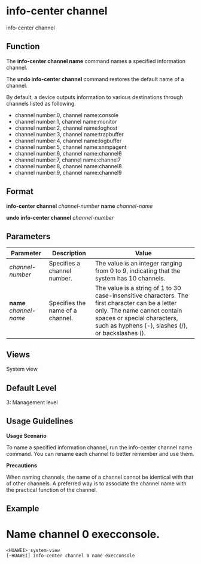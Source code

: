 info-center channel
===================

info-center channel

Function
--------



The **info-center channel name** command names a specified information channel.

The **undo info-center channel** command restores the default name of a channel.



By default, a device outputs information to various destinations through channels listed as following.

* channel number:0, channel name:console
* channel number:1, channel name:monitor
* channel number:2, channel name:loghost
* channel number:3, channel name:trapbuffer
* channel number:4, channel name:logbuffer
* channel number:5, channel name:snmpagent
* channel number:6, channel name:channel6
* channel number:7, channel name:channel7
* channel number:8, channel name:channel8
* channel number:9, channel name:channel9


Format
------

**info-center channel** *channel-number* **name** *channel-name*

**undo info-center channel** *channel-number*


Parameters
----------

| Parameter | Description | Value |
| --- | --- | --- |
| *channel-number* | Specifies a channel number. | The value is an integer ranging from 0 to 9, indicating that the system has 10 channels. |
| **name** *channel-name* | Specifies the name of a channel. | The value is a string of 1 to 30 case-insensitive characters. The first character can be a letter only. The name cannot contain spaces or special characters, such as hyphens (-), slashes (/), or backslashes (\). |



Views
-----

System view


Default Level
-------------

3: Management level


Usage Guidelines
----------------

**Usage Scenario**

To name a specified information channel, run the info-center channel name command. You can rename each channel to better remember and use them.

**Precautions**

When naming channels, the name of a channel cannot be identical with that of other channels. A preferred way is to associate the channel name with the practical function of the channel.


Example
-------

# Name channel 0 execconsole.
```
<HUAWEI> system-view
[~HUAWEI] info-center channel 0 name execconsole

```